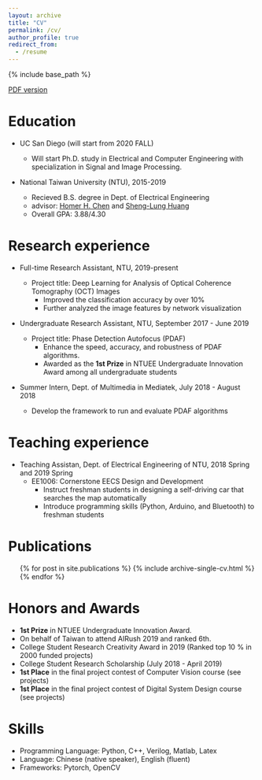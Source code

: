 ```yaml
---
layout: archive
title: "CV"
permalink: /cv/
author_profile: true
redirect_from:
  - /resume
---
```


{% include base_path %}

[PDF version](http://JerryHoTaiwan.github.io/files/CV_Chi_Jui_Ho_UCSD.pdf) <br/>

Education
======
* UC San Diego (will start from 2020 FALL)
  * Will start Ph.D. study in Electrical and Computer Engineering with specialization in Signal and Image Processing.

* National Taiwan University (NTU), 2015-2019
  * Recieved B.S. degree in Dept. of Electrical Engineering
  * advisor: [Homer H. Chen](http://mpac.ee.ntu.edu.tw/) and [Sheng-Lung Huang](http://gipo.ntu.edu.tw/p4disquisition-detail.php?sn=19)
  * Overall GPA: 3.88/4.30
  
Research experience
======
* Full-time Research Assistant, NTU, 2019-present
  * Project title: Deep Learning for Analysis of Optical Coherence Tomography (OCT) Images
    * Improved the classification accuracy by over 10% 
    * Further analyzed the image features by network visualization

* Undergraduate Research Assistant, NTU, September 2017 - June 2019
  * Project title: Phase Detection Autofocus (PDAF)
    * Enhance the speed, accuracy, and robustness of PDAF algorithms.
    * Awarded as the **1st Prize** in NTUEE Undergraduate Innovation Award among all undergraduate students

* Summer Intern, Dept. of Multimedia in Mediatek, July 2018 - August 2018
  * Develop the framework to run and evaluate PDAF algorithms

Teaching experience
======
* Teaching Assistan, Dept. of Electrical Engineering of NTU, 2018 Spring and 2019 Spring
  * EE1006: Cornerstone EECS Design and Development
    * Instruct freshman students in designing a self-driving car that searches the map automatically
    * Introduce programming skills (Python, Arduino, and Bluetooth) to freshman students

Publications
======
  <ul>{% for post in site.publications %}
    {% include archive-single-cv.html %}
  {% endfor %}</ul>

Honors and Awards
======
* **1st Prize** in NTUEE Undergraduate Innovation Award.
* On behalf of Taiwan to attend AIRush 2019 and ranked 6th.
* College Student Research Creativity Award in 2019 (Ranked top 10 % in 2000 funded projects)
* College Student Research Scholarship (July 2018 - April 2019)
* **1st Place** in the final project contest of Computer Vision course (see projects)
* **1st Place** in the final project contest of Digital System Design course (see projects)

Skills
======
* Programming Language: Python, C++, Verilog, Matlab, Latex
* Language: Chinese (native speaker), English (fluent)
* Frameworks: Pytorch, OpenCV

  
